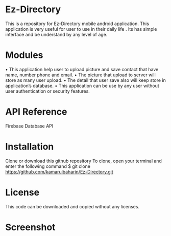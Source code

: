 # Ez-Directory
This is a repository for Ez-Directory mobile android application.
This application is very useful for user to use in their daily life .
Its has simple interface and be understand by any level of age.

# Modules
•	This application help user to upload picture and save contact that have name, number phone and email.
•	The picture that upload to server will store as many user upload.
•	The detail that user save also will keep store in application’s database.
•	This application can be use by any user without user authentication or security features.

# API Reference
Firebase Database API

# Installation
Clone or download this github repository
To clone, open your terminal and enter the following command
   $ git clone https://github.com/kamarulbaharin/Ez-Directory.git

# License
This code can be downloaded and copied without any licenses.

# Screenshot
